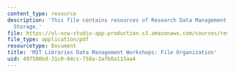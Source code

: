 ```yaml
---
content_type: resource
description: 'This file contains resources of Research Data Management: Sharing and
  Storage.'
file: https://ol-ocw-studio-app-production.s3.amazonaws.com/courses/res-str-002-data-management-spring-2016/497580bd31c004cc758a2afb0a115aa4_MITRES_STR_002S16_File.pdf
file_type: application/pdf
resourcetype: Document
title: 'MIT Libraries Data Management Workshops: File Organization'
uid: 497580bd-31c0-04cc-758a-2afb0a115aa4
---
```

